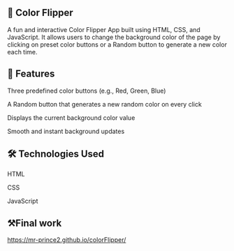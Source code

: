 ## 🎨 Color Flipper

A fun and interactive Color Flipper App built using HTML, CSS, and JavaScript. It allows users to change the background color of the page by clicking on preset color buttons or a Random button to generate a new color each time.

## 🚀 Features

Three predefined color buttons (e.g., Red, Green, Blue)

A Random button that generates a new random color on every click

Displays the current background color value

Smooth and instant background updates

## 🛠️ Technologies Used

HTML

CSS

JavaScript

## ⚒️Final work

https://mr-prince2.github.io/colorFlipper/
